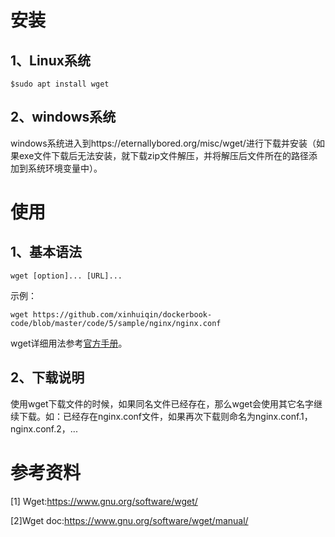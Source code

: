 # 安装

## 1、Linux系统

```
$sudo apt install wget
```

## 2、windows系统

windows系统进入到https://eternallybored.org/misc/wget/进行下载并安装（如果exe文件下载后无法安装，就下载zip文件解压，并将解压后文件所在的路径添加到系统环境变量中）。

# 使用

## 1、基本语法

```
wget [option]... [URL]...
```

示例：

```
wget https://github.com/xinhuiqin/dockerbook-code/blob/master/code/5/sample/nginx/nginx.conf
```



wget详细用法参考[官方手册](https://www.gnu.org/software/wget/manual/)。

## 2、下载说明

使用wget下载文件的时候，如果同名文件已经存在，那么wget会使用其它名字继续下载。如：已经存在nginx.conf文件，如果再次下载则命名为nginx.conf.1，nginx.conf.2，...

# 参考资料

[1] Wget:https://www.gnu.org/software/wget/

[2]Wget doc:https://www.gnu.org/software/wget/manual/

